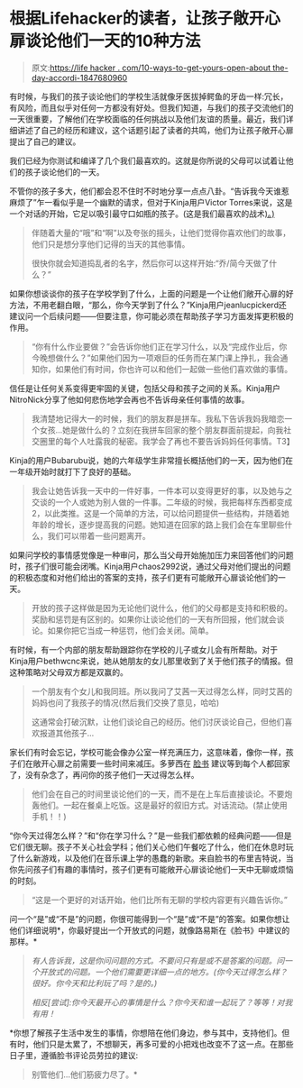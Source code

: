 # 根据Lifehacker的读者，让孩子敞开心扉谈论他们一天的10种方法

> 原文:[https://life hacker . com/10-ways-to-get-yours-open-about the-day-accordi-1847680960](https://lifehacker.com/10-ways-to-get-kids-to-open-up-about-their-day-accordi-1847680960)

有时候，与我们的孩子谈论他们的学校生活就像牙医拔掉鳄鱼的牙齿一样:冗长，有风险，而且似乎对任何一方都没有好处。但我们知道，与我们的孩子交流他们的一天很重要，了解他们在学校面临的任何挑战以及他们友谊的质量。最近，我们详细讲述了自己的经历和建议，这个话题引起了读者的共鸣，他们为让孩子敞开心扉提出了自己的建议。

我们已经为你测试和编译了几个我们最喜欢的。这就是你所说的父母可以试着让他们的孩子谈论他们的一天。

不管你的孩子多大，他们都会忍不住时不时地分享一点点八卦。“告诉我今天谁惹麻烦了”乍一看似乎是一个幽默的请求，但对于Kinja用户Victor Torres来说，这是一个对话的开始，它足以吸引最守口如瓶的孩子。(这是我们最喜欢的战术[)。)](https://lifehacker.com/get-your-kid-talking-about-their-day-with-this-question-1841043577)

> 伴随着大量的“哦”和“啊”以及夸张的摇头，让他们觉得你喜欢他们的故事，他们只是想分享他们记得的当天的其他事情。
> 
> 很快你就会知道捣乱者的名字，然后你可以这样开始:“乔/简今天做了什么？”

如果你想谈谈你的孩子在学校学到了什么，上面的问题是一个让他们敞开心扉的好方法，不用老翻白眼，“那么，你今天学到了什么？”Kinja用户jeanlucpickerd还建议问一个后续问题——但要注意，你可能必须在帮助孩子学习方面发挥更积极的作用。

> “你有什么作业要做？”会告诉你他们正在学习什么，以及“完成作业后，你今晚想做什么？”如果他们因为一项艰巨的任务而在某门课上挣扎，我会通知你，如果他们有时间，你也许可以和他们一起做一些他们喜欢做的事情。

信任是让任何关系变得更牢固的关键，包括父母和孩子之间的关系。Kinja用户NitroNick分享了他如何悲伤地学会再也不告诉母亲任何事情的故事。

> 我清楚地记得大一的时候，我们的朋友群是拼车。我私下告诉我妈我暗恋一个女孩...她是做什么的？立刻在我拼车回家的整个朋友群面前提起，向我社交圈里的每个人吐露我的秘密。我学会了再也不要告诉妈妈任何事情。T3】

Kinja的用户Bubarubu说，她的六年级学生非常擅长概括他们的一天，因为他们在一年级开始时就打下了良好的基础。

> 我会让她告诉我一天中的一件好事，一件本可以变得更好的事，以及她与之交谈的一个人或她为别人做的一件事。二年级的时候，我把每样东西都变成2，以此类推。这是一个简单的方法，可以给问题提供一些结构，并随着她年龄的增长，逐步提高我的问题。她知道在回家的路上我们会在车里聊些什么，我们可以带着一些问题离开。

如果问学校的事情感觉像是一种审问，那么当父母开始施加压力来回答他们的问题时，孩子们很可能会闭嘴。Kinja用户chaos2992说，通过父母对他们提出的问题的积极态度和对他们给出的答案的支持，孩子们更有可能敞开心扉谈论他们的一天。

> 开放的孩子这样做是因为无论他们说什么，他们的父母都是支持和积极的。奖励和惩罚是有区别的。如果你让谈论他们的一天有所回报，他们就会谈论。如果你把它当成一种惩罚，他们会关闭。简单。

有时候，有一个内部的朋友帮助跟踪你在学校的儿子或女儿会有所帮助。对于Kinja用户bethwcnc来说，她从她朋友的女儿那里收到了关于他们孩子的情报。但这种策略对父母双方都是双赢的。

> 一个朋友有个女儿和我同班。所以我问了艾茜一天过得怎么样，同时艾茜的妈妈也问了我孩子的情况(然后我们交换了意见，哈哈)
> 
> 这通常会打破沉默，让他们谈论自己的经历。他们讨厌谈论自己，但他们喜欢报道其他孩子...

家长们有时会忘记，学校可能会像办公室一样充满压力，这意味着，像你一样，孩子们在敞开心扉之前需要一些时间来减压。多萝西在 [脸书](https://www.facebook.com/lifehacker) 建议等到每个人都回家了，没有杂念了，再问你的孩子他们一天过得怎么样。

> 他们会在自己的时间里谈论他们的一天，而不是在上车后直接谈论。不要炮轰他们。一起在餐桌上吃饭。这是最好的叙旧方式。对话流动。(禁止使用手机！！)

“你今天过得怎么样？”和“你在学习什么？”是一些我们都依赖的经典问题——但是它们很无聊。孩子不关心社会学科；他们关心他们午餐吃了什么，他们在休息时玩了什么新游戏，以及他们在音乐课上学的愚蠢的新歌。来自脸书的布里吉特说，当你先问孩子们有趣的事情时，孩子们更有可能敞开心扉谈论他们一天中无聊或烦恼的时刻。

> “这是一个更好的对话开始，他们比所有无聊的学校内容更有兴趣告诉你。”

问一个“是”或“不是”的问题，你很可能得到一个“是”或“不是”的答案。如果你想让他们详细说明*，你最好提出一个开放式的问题，就像路易斯在《脸书》中建议的那样。*

> *有人告诉我，这是你问问题的方式。不要问只有是或不是答案的问题。问一个开放式的问题。一个他们需要更详细一点的地方。(你今天过得怎么样？很好。你今天和比利玩了吗？是的。)*
> 
> *相反[尝试]:你今天最开心的事情是什么？你今天和谁一起玩了？等等！对我有用！*

 *你想了解孩子生活中发生的事情，你想陪在他们身边，参与其中，支持他们。但有时，他们只是太累了，不想聊天，再多可爱的小把戏也改变不了这一点。在那些日子里，遵循脸书评论员劳拉的建议:

> 别管他们...他们筋疲力尽了。*